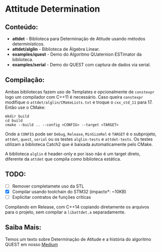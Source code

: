 # Attitude Determination

## Conteúdo:
 - **attdet** - Biblioteca para Determinação de Atitude usando métodos determinísticos. 
 - **attdet/alglin** - Biblioteca de Álgebra Linear.
 - **examples/quest** - Demo do Algoritmo QUaternion ESTimator da biblioteca.
 - **examples/serial** - Demo do QUEST com captura de dados via serial.

## Compilação:
Ambas bibliotecas fazem uso de Templates e opcionalmente de `constexpr` logo um compilador com C++11 é necessário. Caso queira `constexpr` modifique o `attdet/alglin/CMakeLists.txt` e troque o `cxx_std_11` para 17. Então use o CMake:

```shell
mkdir build
cd build
cmake --build .. --config <CONFIG> --target <TARGET>
```

Onde a `CONFIG` pode ser `Debug`, `Release`, `MinSizeRel` e `TARGET` é o subprojeto, `attdet`, `quest`, `serial` ou os testes `alglin-tests` e `attdet-tests`. Os testes utilizam a biblioteca Catch2 que é baixada automaticamente pelo CMake. 

A biblioteca `alglin` é header-only e por isso não é um target direto, diferente da `attdet` que compila como biblioteca estática.

## TODO:
- [ ] Remover completamete uso da STL 
- [x] Compilar usando toolchain do STM32 (impacto*: ~10KB)
- [ ] Explicitar contratos de funções críticas

Compilando em Release, com C++14 copiando diretamente os arquivos para o projeto, sem compilar a `libattdet.a` separadamente.  

## Saiba Mais:
Temos um texto sobre Determinação de Atitude e a história do algoritmo QUEST em nosso [Medium](https://zenith-eesc.medium.com/determina%C3%A7%C3%A3o-de-atitude-62d5e716631a)
